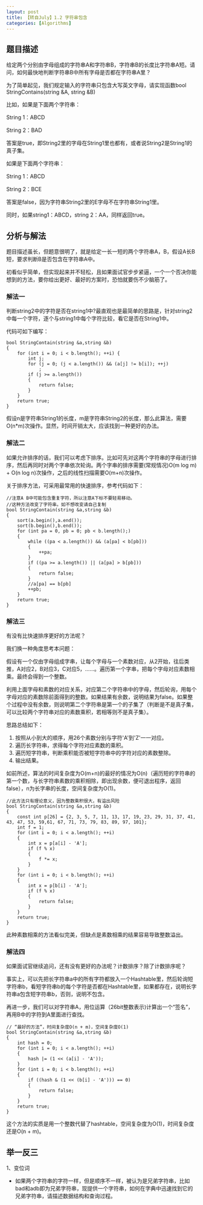 ```yaml
---
layout: post
title: 【转自July】1.2 字符串包含
categories: [Algorithms]
---
```


## 题目描述

给定两个分别由字母组成的字符串A和字符串B，字符串B的长度比字符串A短。请问，如何最快地判断字符串B中所有字母是否都在字符串A里？

为了简单起见，我们规定输入的字符串只包含大写英文字母，请实现函数bool StringContains(string &A, string &B)

比如，如果是下面两个字符串：

String 1：ABCD

String 2：BAD

答案是true，即String2里的字母在String1里也都有，或者说String2是String1的真子集。

如果是下面两个字符串：

String 1：ABCD

String 2：BCE

答案是false，因为字符串String2里的E字母不在字符串String1里。

同时，如果string1：ABCD，string 2：AA，同样返回true。


## 分析与解法

题目描述虽长，但题意很明了，就是给定一长一短的两个字符串A，B，假设A长B短，要求判断B是否包含在字符串A中。

初看似乎简单，但实现起来并不轻松，且如果面试官步步紧逼，一个一个否决你能想到的方法，要你给出更好、最好的方案时，恐怕就要伤不少脑筋了。

### 解法一

判断string2中的字符是否在string1中?最直观也是最简单的思路是，针对string2中每一个字符，逐个与string1中每个字符比较，看它是否在String1中。

代码可如下编写：


	bool StringContain(string &a,string &b)
	{
	    for (int i = 0; i < b.length(); ++i) {
	        int j;
	        for (j = 0; (j < a.length()) && (a[j] != b[i]); ++j)
	            ;
	        if (j >= a.length())
	        {
	            return false;
	        }
	    }
	    return true;
	}


假设n是字符串String1的长度，m是字符串String2的长度，那么此算法，需要O(n*m)次操作。显然，时间开销太大，应该找到一种更好的办法。

### 解法二

如果允许排序的话，我们可以考虑下排序。比如可先对这两个字符串的字母进行排序，然后再同时对两个字串依次轮询。两个字串的排序需要(常规情况)O(m log m) + O(n log n)次操作，之后的线性扫描需要O(m+n)次操作。

关于排序方法，可采用最常用的快速排序，参考代码如下：


	//注意A B中可能包含重复字符，所以注意A下标不要轻易移动。
	//这种方法改变了字符串。如不想改变请自己复制
	bool StringContain(string &a,string &b)
	{
	    sort(a.begin(),a.end());
	    sort(b.begin(),b.end());
	    for (int pa = 0, pb = 0; pb < b.length();)
	    {
	        while ((pa < a.length()) && (a[pa] < b[pb]))
	        {
	            ++pa;
	        }
	        if ((pa >= a.length()) || (a[pa] > b[pb]))
	        {
	            return false;
	        }
	        //a[pa] == b[pb]
	        ++pb;
	    }
	    return true;
	}


### 解法三

有没有比快速排序更好的方法呢？

我们换一种角度思考本问题：

假设有一个仅由字母组成字串，让每个字母与一个素数对应，从2开始，往后类推，A对应2，B对应3，C对应5，......。遍历第一个字串，把每个字母对应素数相乘。最终会得到一个整数。

利用上面字母和素数的对应关系，对应第二个字符串中的字母，然后轮询，用每个字母对应的素数除前面得到的整数。如果结果有余数，说明结果为false。如果整个过程中没有余数，则说明第二个字符串是第一个的子集了（判断是不是真子集，可以比较两个字符串对应的素数乘积，若相等则不是真子集）。

思路总结如下：

1. 按照从小到大的顺序，用26个素数分别与字符'A'到'Z'一一对应。
2. 遍历长字符串，求得每个字符对应素数的乘积。
3. 遍历短字符串，判断乘积能否被短字符串中的字符对应的素数整除。
4. 输出结果。

如前所述，算法的时间复杂度为O(m+n)的最好的情况为O(n)（遍历短的字符串的第一个数，与长字符串素数的乘积相除，即出现余数，便可退出程序，返回false），n为长字串的长度，空间复杂度为O(1)。


	//此方法只有理论意义，因为整数乘积很大，有溢出风险
	bool StringContain(string &a,string &b)
	{
	    const int p[26] = {2, 3, 5, 7, 11, 13, 17, 19, 23, 29, 31, 37, 41, 43, 47, 53, 59,61, 67, 71, 73, 79, 83, 89, 97, 101};
	    int f = 1;
	    for (int i = 0; i < a.length(); ++i)
	    {
	        int x = p[a[i] - 'A'];
	        if (f % x)
	        {
	            f *= x;
	        }
	    }
	    for (int i = 0; i < b.length(); ++i)
	    {
	        int x = p[b[i] - 'A'];
	        if (f % x)
	        {
	            return false;
	        }
	    }
	    return true;
	}


此种素数相乘的方法看似完美，但缺点是素数相乘的结果容易导致整数溢出。

### 解法四

如果面试官继续追问，还有没有更好的办法呢？计数排序？除了计数排序呢？

事实上，可以先把长字符串a中的所有字符都放入一个Hashtable里，然后轮询短字符串b，看短字符串b的每个字符是否都在Hashtable里，如果都存在，说明长字符串a包含短字符串b，否则，说明不包含。

再进一步，我们可以对字符串A，用位运算（26bit整数表示)计算出一个“签名”，再用B中的字符到A里面进行查找。


	// “最好的方法”，时间复杂度O(n + m)，空间复杂度O(1)
	bool StringContain(string &a,string &b)
	{
	    int hash = 0;
	    for (int i = 0; i < a.length(); ++i)
	    {
	        hash |= (1 << (a[i] - 'A'));
	    }
	    for (int i = 0; i < b.length(); ++i)
	    {
	        if ((hash & (1 << (b[i] - 'A'))) == 0)
	        {
	            return false;
	        }
	    }
	    return true;
	}


这个方法的实质是用一个整数代替了hashtable，空间复杂度为O(1)，时间复杂度还是O(n + m)。


## 举一反三
1、变位词
 - 如果两个字符串的字符一样，但是顺序不一样，被认为是兄弟字符串，比如bad和adb即为兄弟字符串，现提供一个字符串，如何在字典中迅速找到它的兄弟字符串，请描述数据结构和查询过程。
